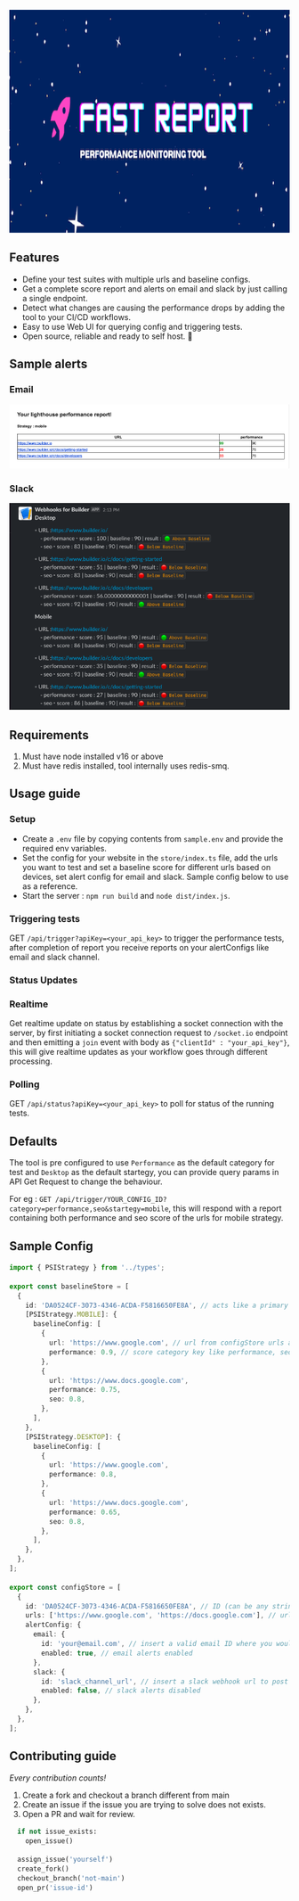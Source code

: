 <p align="center">
  <img src="docs/hero.png" height="400" />
</p>

## Features

- Define your test suites with multiple urls and baseline configs.
- Get a complete score report and alerts on email and slack by just calling a single endpoint.
- Detect what changes are causing the performance drops by adding the tool to your CI/CD workflows.
- Easy to use Web UI for querying config and triggering tests.
- Open source, reliable and ready to self host. 🚀

## Sample alerts

### Email

![email-report.png](./docs/email-report.png)

### Slack

![slack-report.png](./docs/slack-report.png)

## Requirements

1. Must have node installed v16 or above
2. Must have redis installed, tool internally uses redis-smq.

## Usage guide

### Setup

- Create a `.env` file by copying contents from `sample.env` and provide the required env variables.
- Set the config for your website in the `store/index.ts` file, add the urls you want to test and set a baseline score for different urls based on devices, set alert config for email and slack. Sample config below to use as a reference.
- Start the server : `npm run build` and `node dist/index.js`.

### Triggering tests

GET `/api/trigger?apiKey=<your_api_key>` to trigger the performance tests, after completion of report you receive reports on your alertConfigs like email and slack channel.

### Status Updates

### Realtime

Get realtime update on status by establishing a socket connection with the server, by first initiating a socket connection request to `/socket.io` endpoint and then emitting a `join` event with body as `{"clientId" : "your_api_key"}`, this will give realtime updates as your workflow goes through different processing.

### Polling

GET `/api/status?apiKey=<your_api_key>` to poll for status of the running tests.

## Defaults

The tool is pre configured to use `Performance` as the default category for test and `Desktop` as the default startegy, you can provide query params in API Get Request to change the behaviour.

For eg : `GET /api/trigger/YOUR_CONFIG_ID?category=performance,seo&startegy=mobile`, this will respond with a report containing both performance and seo score of the urls for mobile strategy.

## Sample Config

```ts
import { PSIStrategy } from '../types';

export const baselineStore = [
  {
    id: 'DA0524CF-3073-4346-ACDA-F5816650FE8A', // acts like a primary key for a test suite
    [PSIStrategy.MOBILE]: {
      baselineConfig: [
        {
          url: 'https://www.google.com', // url from configStore urls array
          performance: 0.9, // score category key like performance, seo, accessibility , best-practises
        },
        {
          url: 'https://www.docs.google.com',
          performance: 0.75,
          seo: 0.8,
        },
      ],
    },
    [PSIStrategy.DESKTOP]: {
      baselineConfig: [
        {
          url: 'https://www.google.com',
          performance: 0.8,
        },
        {
          url: 'https://www.docs.google.com',
          performance: 0.65,
          seo: 0.8,
        },
      ],
    },
  },
];

export const configStore = [
  {
    id: 'DA0524CF-3073-4346-ACDA-F5816650FE8A', // ID (can be any string) for associating baseline with config
    urls: ['https://www.google.com', 'https://docs.google.com'], // urls to be included in the test suite
    alertConfig: {
      email: {
        id: 'your@email.com', // insert a valid email ID where you would like to get alerts
        enabled: true, // email alerts enabled
      },
      slack: {
        id: 'slack_channel_url', // insert a slack webhook url to post data to
        enabled: false, // slack alerts disabled
      },
    },
  },
];
```

## Contributing guide

<i>Every contribution counts!</i>

1. Create a fork and checkout a branch different from main
2. Create an issue if the issue you are trying to solve does not exists.
3. Open a PR and wait for review.

```python
  if not issue_exists:
    open_issue()

  assign_issue('yourself')
  create_fork()
  checkout_branch('not-main')
  open_pr('issue-id')
```
